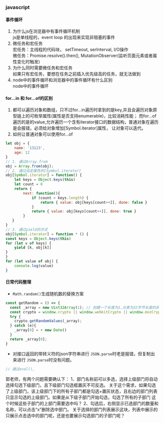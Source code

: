  ### javascript
#### 事件循环
1. 为什么js在浏览器中有事件循环机制  
 js是单线程的，event loop 的出现来实现非阻塞的事件
2. 微任务和宏任务  
宏任务：主线程的代码块， setTimeout, serInterval, I/O操作  
微任务：Promise.resolve().then(), MutationObserver(监听页面元素或者属性变化时触发)
3. 为什么同时需要微任务和宏任务  
如果只有宏任务，要想在任务之前插入优先级高的任务，就无法做到
4. node中的事件循环和浏览器中的事件循环有什么区别  
node中的事件循环

#### for...in 和 for...of的区别
1. 都可以遍历对象和数组，只不过for...in遍历时拿到的是key,并且会遍历对象原型链上的可枚举属性(属性是否支持enumerable)，比较消耗性能；
   而for...of遍历的是的value,允许遍历一个含有iterator接口的数据结构，普通对象在遍历是会报错，必须给对象增加[Symbol.iterator]属性，
   让对象可以迭代。
2. 如何让普通对象可以使用for...of
```javascript
let obj = {
    name: '13123',
    age: 12
}
// 1. 通过Array.from
obj = Array.from(obj);
// 2. 通过设定属性的[Symbol.iterator]
obj[Symbol.iterator] = function() {
    let keys = Object.keys(this)
    let count = 0
    return {
        next: function(){
            if (count > keys.length) {
                return { value: obj[keys[count++]], done: false }
            }
            return { value: obj[keys[count++]], done: true }
        }
   }
} 
// 3. 通过yield的方式
obj[Symbol.iterator] = function * () {
const keys = Object.keys(this)
for (let v of keys) {
    yield [k, obj[k]]
}
}
for (let value of obj) {
    console.log(value)
}
```
#### 日常代码整理
+ `Math.random()`生成随机数的替换方案
```typescript
const getRandom = () => {
  const _array = new Uint32Array(1); // 创建一个长度为1,元素为32字节长度的非负整数
  const crypto = window.crypto || window.webkitCrypto || window.mozCrypto || window.oCrypto || window.msCrypto; // 兼容各个浏览器
  try {
    crypto.getRandomValues(_array);
  } catch (e){
    _array[0] = + new Date()
  }
  return _array[0];
}
```
+ 对接口返回的带转义符的json字符串进行 `JSON.parse`时老是报错，但复制出来进行 `JSON.parse`时没有问题。
```typescript
// 通过eval(),
```

郭老师，有两个问题需要确认下：
1、部门名称前可以多选，选择上级部门将自动选择勾选下级部门，且下级部门勾选框置灰不可反选。 
关于这个需求，如果勾选了上级部门，该上级部门下的所有子部门都是勾选+置灰状态，且右边的部门列表只显示勾选的上级部门。如果是从下级子部门开始勾选，勾选了所有的子部门
这个时候这些子部门的上部门需要选中吗？
2、勾选后，右侧显示已选部门的数量和名称，可以点击“x”删除选中部门。
关于选择的部门列表展示这块，列表中展示的只展示点击选中的部门呢，还是也要展示勾选部门的子部门呢？

